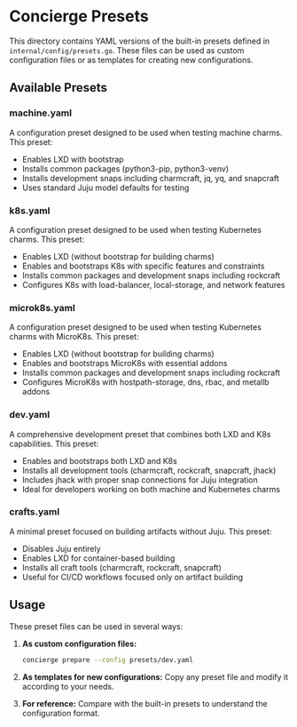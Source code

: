 # Concierge Presets

This directory contains YAML versions of the built-in presets defined in `internal/config/presets.go`. These files can be used as custom configuration files or as templates for creating new configurations.

## Available Presets

### machine.yaml
A configuration preset designed to be used when testing machine charms. This preset:
- Enables LXD with bootstrap
- Installs common packages (python3-pip, python3-venv)
- Installs development snaps including charmcraft, jq, yq, and snapcraft
- Uses standard Juju model defaults for testing

### k8s.yaml
A configuration preset designed to be used when testing Kubernetes charms. This preset:
- Enables LXD (without bootstrap for building charms)
- Enables and bootstraps K8s with specific features and constraints
- Installs common packages and development snaps including rockcraft
- Configures K8s with load-balancer, local-storage, and network features

### microk8s.yaml
A configuration preset designed to be used when testing Kubernetes charms with MicroK8s. This preset:
- Enables LXD (without bootstrap for building charms)
- Enables and bootstraps MicroK8s with essential addons
- Installs common packages and development snaps including rockcraft
- Configures MicroK8s with hostpath-storage, dns, rbac, and metallb addons

### dev.yaml
A comprehensive development preset that combines both LXD and K8s capabilities. This preset:
- Enables and bootstraps both LXD and K8s
- Installs all development tools (charmcraft, rockcraft, snapcraft, jhack)
- Includes jhack with proper snap connections for Juju integration
- Ideal for developers working on both machine and Kubernetes charms

### crafts.yaml
A minimal preset focused on building artifacts without Juju. This preset:
- Disables Juju entirely
- Enables LXD for container-based building
- Installs all craft tools (charmcraft, rockcraft, snapcraft)
- Useful for CI/CD workflows focused only on artifact building

## Usage

These preset files can be used in several ways:

1. **As custom configuration files:**
   ```bash
   concierge prepare --config presets/dev.yaml
   ```

2. **As templates for new configurations:**
   Copy any preset file and modify it according to your needs.

3. **For reference:**
   Compare with the built-in presets to understand the configuration format.
